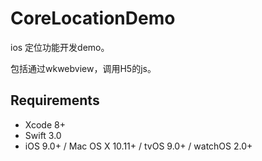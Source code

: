 # CoreLocationDemo

ios 定位功能开发demo。

包括通过wkwebview，调用H5的js。


## Requirements
- Xcode 8+
- Swift 3.0
- iOS 9.0+ / Mac OS X 10.11+ / tvOS 9.0+ / watchOS 2.0+
